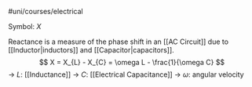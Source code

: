 #uni/courses/electrical 

Symbol: $X$

Reactance is a measure of the phase shift in an [[AC Circuit]] due to [[Inductor|inductors]] and [[Capacitor|capacitors]].
$$
X = X_{L} - X_{C} = \omega L - \frac{1}{\omega C}
$$
-> $L$: [[Inductance]]
-> $C$: [[Electrical Capacitance]]
-> $\omega$: angular velocity